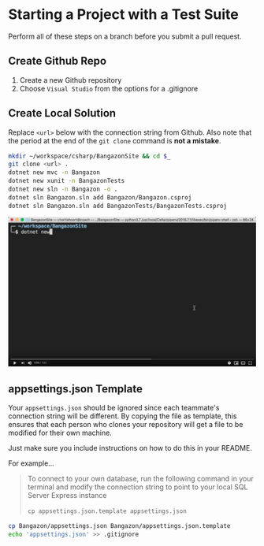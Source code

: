 # Starting a Project with a Test Suite

Perform all of these steps on a branch before you submit a pull request.

## Create Github Repo

1. Create a new Github repository
1. Choose `Visual Studio` from the options for a .gitignore

## Create Local Solution

Replace `<url>` below with the connection string from Github. Also note that the period at the end of the `git clone` command is **not a mistake**.

```sh
mkdir ~/workspace/csharp/BangazonSite && cd $_
git clone <url> .
dotnet new mvc -n Bangazon
dotnet new xunit -n BangazonTests
dotnet new sln -n Bangazon -o .
dotnet sln Bangazon.sln add Bangazon/Bangazon.csproj
dotnet sln Bangazon.sln add BangazonTests/BangazonTests.csproj
```

[![](./assets/projectsetup.png)](https://youtu.be/sI2SMfG7DiU)

## appsettings.json Template

Your `appsettings.json` should be ignored since each teammate's connection string will be different. By copying the file as template, this ensures that each person who clones your repository will get a file to be modified for their own machine.

Just make sure you include instructions on how to do this in your README.

For example...

> To connect to your own database, run the following command in your terminal and modify the connection string to point to your local SQL Server Express instance
>
>    `cp appsettings.json.template appsettings.json`

```sh
cp Bangazon/appsettings.json Bangazon/appsettings.json.template
echo 'appsettings.json' >> .gitignore
```

